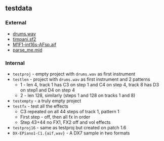 ## testdata

### External

* [drums.wav](https://freewavesamples.com/ensoniq-zr-76-03-dope-85-bpm)
* [timpani.sf2](https://sites.google.com/site/soundfonts4u/)
* [M1F1-int16s-AFsp.aif](http://www-mmsp.ece.mcgill.ca/Documents/AudioFormats/AIFF/Samples.html)
* [parse_me.mid](https://cnx.org/contents/JFFjbdTp@2.8:x8Q8Tdea@3/mini-project-Parse-and-analyze-a-standard-MIDI-file)

### Internal

* `testproj` - empty project with `drums.wav` as first instrument
* `testlen` - project with `drums.wav` as first instrument and 2 patterns
  * 1 - len 4, track 1 has C3 on step 1 and C4 on step 4, track 8 has D3 on step1 and D4 on step 4
  * 2 - len 128, similarly (steps 1 and 128 on tracks 1 and 8)
* `testempty` - a truly empty project
* `testfx` - test all the effects
  * C3 repeated on all 44 steps of track 1, pattern 1
  * First step - off, then all fx in order
  * Step 43+44 no FX1, FX2 off and vol effects
* `testproj16` - same as testproj but created on patch 1.6
* `DX-EPiano1-C1.{aif,wav}` - A DX7 sample in two formats
